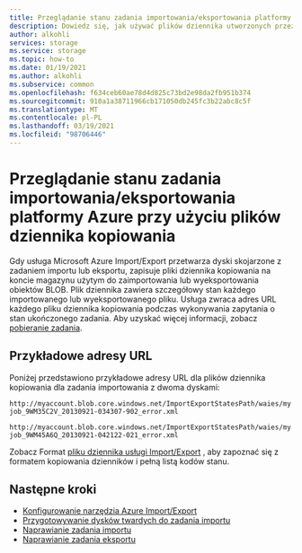 ```yaml
---
title: Przeglądanie stanu zadania importowania/eksportowania platformy Azure — Wersja 1 | Microsoft Docs
description: Dowiedz się, jak używać plików dziennika utworzonych przez zadanie importu lub eksportu w celu wyświetlenia stanu zadania.
author: alkohli
services: storage
ms.service: storage
ms.topic: how-to
ms.date: 01/19/2021
ms.author: alkohli
ms.subservice: common
ms.openlocfilehash: f634ceb60ae78d4d825c73bd2e98da2fb951b374
ms.sourcegitcommit: 910a1a38711966cb171050db245fc3b22abc8c5f
ms.translationtype: MT
ms.contentlocale: pl-PL
ms.lasthandoff: 03/19/2021
ms.locfileid: "98706446"
---
```

# <a name="reviewing-azure-importexport-job-status-with-copy-log-files"></a>Przeglądanie stanu zadania importowania/eksportowania platformy Azure przy użyciu plików dziennika kopiowania
Gdy usługa Microsoft Azure Import/Export przetwarza dyski skojarzone z zadaniem importu lub eksportu, zapisuje pliki dziennika kopiowania na koncie magazynu użytym do zaimportowania lub wyeksportowania obiektów BLOB. Plik dziennika zawiera szczegółowy stan każdego importowanego lub wyeksportowanego pliku. Usługa zwraca adres URL każdego pliku dziennika kopiowania podczas wykonywania zapytania o stan ukończonego zadania. Aby uzyskać więcej informacji, zobacz [pobieranie zadania](/rest/api/storageimportexport/Jobs/Get).  

## <a name="example-urls"></a>Przykładowe adresy URL

Poniżej przedstawiono przykładowe adresy URL dla plików dziennika kopiowania dla zadania importowania z dwoma dyskami:  

 `http://myaccount.blob.core.windows.net/ImportExportStatesPath/waies/myjob_9WM35C2V_20130921-034307-902_error.xml`  

 `http://myaccount.blob.core.windows.net/ImportExportStatesPath/waies/myjob_9WM45A6Q_20130921-042122-021_error.xml`  

 Zobacz Format [pliku dziennika usługi Import/Export](/previous-versions/azure/storage/common/storage-import-export-file-format-log) , aby zapoznać się z formatem kopiowania dzienników i pełną listą kodów stanu.  

## <a name="next-steps"></a>Następne kroki

 * [Konfigurowanie narzędzia Azure Import/Export](storage-import-export-tool-setup-v1.md)   
 * [Przygotowywanie dysków twardych do zadania importu](storage-import-export-data-to-blobs.md#step-1-prepare-the-drives)   
 * [Naprawianie zadania importu](./storage-import-export-tool-repairing-an-import-job-v1.md)   
 * [Naprawianie zadania eksportu](./storage-import-export-tool-repairing-an-export-job-v1.md)